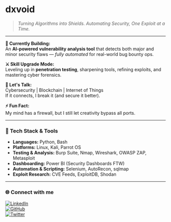 
# dxvoid

> *Turning Algorithms into Shields. Automating Security, One Exploit at a Time.*

---

**🔭 Currently Building:**  
An **AI-powered vulnerability analysis tool** that detects both major and minor security flaws — *fully automated* for real-world bug bounty ops.

**⚔️ Skill Upgrade Mode:**  
Leveling up in **penetration testing**, sharpening tools, refining exploits, and mastering cyber forensics.

**💬 Let's Talk:**  
Cybersecurity | Blockchain | Internet of Things  
If it connects, I break it (and secure it better).

**⚡ Fun Fact:**  
My mind has a firewall, but I still let creativity bypass all ports.

---

### 🧰 Tech Stack & Tools
- **Languages:** Python, Bash  
- **Platforms:** Linux, Kali, Parrot OS  
- **Testing & Analysis:** Burp Suite, Nmap, Wireshark, OWASP ZAP, Metasploit  
- **Dashboarding:** Power BI (Security Dashboards FTW)  
- **Automation & Scripting:** Selenium, AutoRecon, sqlmap  
- **Exploit Research:** CVE Feeds, ExploitDB, Shodan

---

### 🌐 Connect with me  
[![LinkedIn](https://img.shields.io/badge/LinkedIn-0077B5?style=for-the-badge&logo=linkedin&logoColor=white)](https://www.linkedin.com/in/devansh-sharma369)  
[![GitHub](https://img.shields.io/badge/GitHub-181717?style=for-the-badge&logo=github&logoColor=white)](https://github.com/dxvoid)  
[![Twitter](https://img.shields.io/badge/X-1DA1F2?style=for-the-badge&logo=twitter&logoColor=white)](https://x.com/iam_dsharma?s=21)
